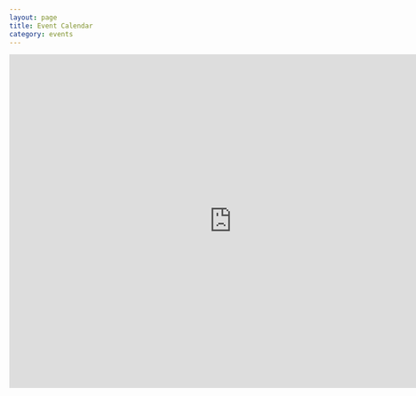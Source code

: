 ```yaml
---
layout: page
title: Event Calendar
category: events
---
```


<iframe src="https://calendar.google.com/calendar/embed?src=k3l19p5cgiiuub5ud9evuk2g64%40group.calendar.google.com&ctz=America/Denver" style="border: 0" width="800" height="600" frameborder="0" scrolling="no"></iframe>
  

